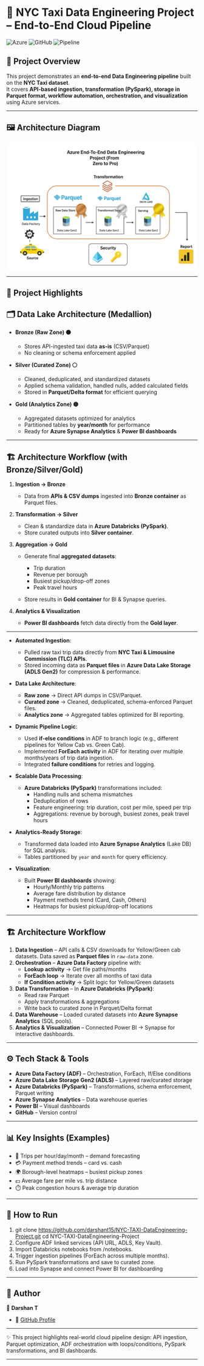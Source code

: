 # 🚖 NYC Taxi Data Engineering Project – End-to-End Cloud Pipeline

![Azure](https://img.shields.io/badge/Platform-Microsoft%20Azure-blue)
![GitHub](https://img.shields.io/badge/Repo-Version--Controlled-lightgrey)
![Pipeline](https://img.shields.io/badge/Data-Pipeline-green)

## 📌 Project Overview

This project demonstrates an **end-to-end Data Engineering pipeline** built on the **NYC Taxi dataset**.  
It covers **API-based ingestion, transformation (PySpark), storage in Parquet format, workflow automation, orchestration, and visualization** using Azure services.


---
## 🖼️ Architecture Diagram

![Pipeline Architecture](https://github.com/darshant15/NYC-TAXI-DataEngineering-Project/blob/main/ArchitectureofProject(dataengineer).jpeg)


---

## 🚀 Project Highlights

## 🗂️ Data Lake Architecture (Medallion)

* **Bronze (Raw Zone) 🟤**

  * Stores API-ingested taxi data **as-is** (CSV/Parquet)
  * No cleaning or schema enforcement applied

* **Silver (Curated Zone) ⚪**

  * Cleaned, deduplicated, and standardized datasets
  * Applied schema validation, handled nulls, added calculated fields
  * Stored in **Parquet/Delta format** for efficient querying

* **Gold (Analytics Zone) 🟡**

  * Aggregated datasets optimized for analytics
  * Partitioned tables by **year/month** for performance
  * Ready for **Azure Synapse Analytics** & **Power BI dashboards**

---

## 🏗️ Architecture Workflow (with Bronze/Silver/Gold)

1. **Ingestion → Bronze**

   * Data from **APIs & CSV dumps** ingested into **Bronze container** as Parquet files.

2. **Transformation → Silver**

   * Clean & standardize data in **Azure Databricks (PySpark)**.
   * Store curated outputs into **Silver container**.

3. **Aggregation → Gold**

   * Generate final **aggregated datasets**:

     * Trip duration
     * Revenue per borough
     * Busiest pickup/drop-off zones
     * Peak travel hours
   * Store results in **Gold container** for BI & Synapse queries.

4. **Analytics & Visualization**

   * **Power BI dashboards** fetch data directly from the **Gold layer**.

---
- **Automated Ingestion**:  
  - Pulled raw taxi trip data directly from **NYC Taxi & Limousine Commission (TLC) APIs**.  
  - Stored incoming data as **Parquet files** in **Azure Data Lake Storage (ADLS Gen2)** for compression & performance.  

- **Data Lake Architecture**:  
  - **Raw zone** → Direct API dumps in CSV/Parquet.  
  - **Curated zone** → Cleaned, deduplicated, schema-enforced Parquet files.  
  - **Analytics zone** → Aggregated tables optimized for BI reporting.  

- **Dynamic Pipeline Logic**:  
  - Used **if-else conditions** in ADF to branch logic (e.g., different pipelines for Yellow Cab vs. Green Cab).  
  - Implemented **ForEach activity** in ADF for iterating over multiple months/years of trip data ingestion.  
  - Integrated **failure conditions** for retries and logging.  

- **Scalable Data Processing**:  
  - **Azure Databricks (PySpark)** transformations included:  
    - Handling nulls and schema mismatches  
    - Deduplication of rows  
    - Feature engineering: trip duration, cost per mile, speed per trip  
    - Aggregations: revenue by borough, busiest zones, peak travel hours  

- **Analytics-Ready Storage**:  
  - Transformed data loaded into **Azure Synapse Analytics** (Lake DB) for SQL analysis.  
  - Tables partitioned by `year` and `month` for query efficiency.  

- **Visualization**:  
  - Built **Power BI dashboards** showing:  
    - Hourly/Monthly trip patterns  
    - Average fare distribution by distance  
    - Payment methods trend (Card, Cash, Others)  
    - Heatmaps for busiest pickup/drop-off locations  

---

## 🏗️ Architecture Workflow

1. **Data Ingestion** – API calls & CSV downloads for Yellow/Green cab datasets. Data saved as **Parquet files** in `raw-data` zone.  
2. **Orchestration** – **Azure Data Factory** pipeline with:  
   - **Lookup activity** → Get file paths/months  
   - **ForEach loop** → Iterate over all months of taxi data  
   - **If Condition activity** → Split logic for Yellow/Green datasets  
3. **Data Transformation** – In **Azure Databricks (PySpark)**:  
   - Read raw Parquet  
   - Apply transformations & aggregations  
   - Write back to curated zone in Parquet/Delta format  
4. **Data Warehouse** – Loaded curated datasets into **Azure Synapse Analytics** (SQL pools).  
5. **Analytics & Visualization** – Connected Power BI → Synapse for interactive dashboards.  

---

## ⚙️ Tech Stack & Tools

- **Azure Data Factory (ADF)** – Orchestration, ForEach, If/Else conditions  
- **Azure Data Lake Storage Gen2 (ADLS)** – Layered raw/curated storage  
- **Azure Databricks (PySpark)** – Transformations, schema enforcement, Parquet writing  
- **Azure Synapse Analytics** – Data warehouse queries  
- **Power BI** – Visual dashboards  
- **GitHub** – Version control  

---

## 📊 Key Insights (Examples)

- 🚖 Trips per hour/day/month – demand forecasting  
- 💳 Payment method trends – card vs. cash  
- 🌍 Borough-level heatmaps – busiest pickup zones  
- 💵 Average fare per mile vs. trip distance  
- ⏱️ Peak congestion hours & average trip duration  

---

## 🚀 How to Run

1. git clone https://github.com/darshant15/NYC-TAXI-DataEngineering-Project.git
cd NYC-TAXI-DataEngineering-Project
2. Configure ADF linked services (API URL, ADLS, Key Vault).
3. Import Databricks notebooks from /notebooks.
4. Trigger ingestion pipelines (ForEach across multiple months).
5. Run PySpark transformations and save to curated zone.
6. Load into Synapse and connect Power BI for dashboarding

---

## 📌 Author

👤 **Darshan T**

* 🔗 [GitHub Profile](https://github.com/darshant15)

---

✨ This project highlights real-world cloud pipeline design: API ingestion, Parquet optimization, ADF orchestration with loops/conditions, PySpark transformations, and BI dashboards.  

---
